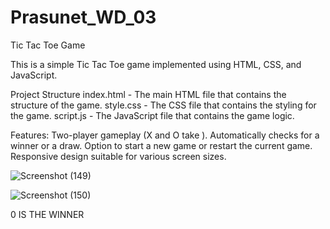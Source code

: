 # Prasunet_WD_03


Tic Tac Toe Game

This is a simple Tic Tac Toe game implemented using HTML, CSS, and JavaScript.

Project Structure
index.html - The main HTML file that contains the structure of the game.
style.css - The CSS file that contains the styling for the game.
script.js - The JavaScript file that contains the game logic.


Features:
Two-player gameplay (X and O take ).
Automatically checks for a winner or a draw.
Option to start a new game or restart the current game.
Responsive design suitable for various screen sizes.



![Screenshot (149)](https://github.com/user-attachments/assets/67ee1805-3e75-464a-914e-9f10d96d7fcf)



![Screenshot (150)](https://github.com/user-attachments/assets/1abcae00-fe33-4488-b750-10990c356ace)



0 IS THE WINNER










